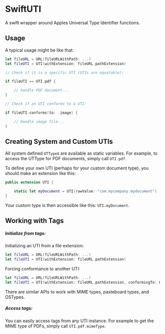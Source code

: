 # SwiftUTI

A swift wrapper around Apples Universal Type Identifier functions.

## Usage

A typical usage might be like that:

```Swift
let fileURL = URL(fileURLWithPath: ...)
let fileUTI = UTI(withExtension: fileURL.pathExtension)

// Check if it is a specific UTI (UTIs are equatable):

if fileUTI == UTI.pdf {

    // handle PDF document...
}

// Check if an UTI conforms to a UTI:

if fileUTI.conforms(to: .image) {

    // Handle image file...
}
```

## Creating  System and Custom UTIs

All system defined `UTType`s are available as static variables. For example, to access the UTType for PDF documents, simply call `UTI.pdf`.

To define your own UTI (perhaps for your custom document type), you should make an extension like this:

```Swift
public extension UTI {

    static let myDocument = UTI(rawValue: "com.mycompany.mydocument")
}
```

Your custom type is then accessible like this: `UTI.myDocument`.

## Working with Tags

##### Initialize from tags:

Initializing an UTI from a file extension:

```Swift
let fileURL = URL(fileURLWithPath: ...)
let fileUTI = UTI(withExtension: fileURL.pathExtension)
```

Forcing conformance to another UTI:

```Swift
let fileURL = URL(fileURLWithPath: ...)
let fileUTI = UTI(withExtension: fileURL.pathExtension, conformingTo: UTI.package)
```

There are similar APIs to work with MIME types, pasteboard types, and OSTypes.

##### Access tags:

You can easily access tags from any UTI instance. For example to get the MIME type of PDFs, simply call `UTI.pdf.mimeType`.

